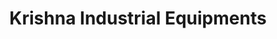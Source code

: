 ---
title: "Krishna Industrial Equipments"
url: /delhi/krishna-industrial-equipments/
shop: trade
---